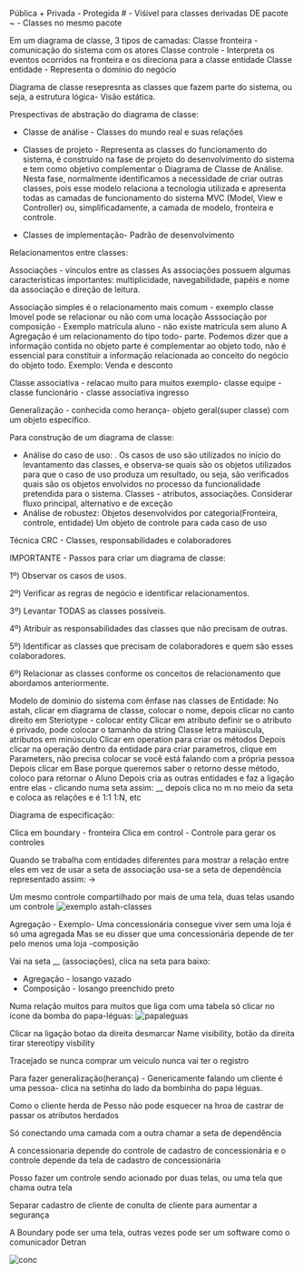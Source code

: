 Pública +
Privada - 
Protegida # - Viśivel para classes derivadas
DE pacote ~ - Classes no mesmo pacote

Em um diagrama de classe, 3 tipos de camadas:
Classe fronteira - comunicação do sistema com os atores
Classe controle - Interpreta os eventos ocorridos na fronteira e os direciona para a classe entidade
Classe entidade - Representa o domínio do negócio


Diagrama de classe resepresnta as classes que fazem parte do sistema, ou seja, a estrutura lógica- Visão estática.

Prespectivas de abstração do diagrama de classe:
- Classe de análise - Classes do mundo real e suas relações

- Classes de projeto - Representa as classes do funcionamento do sistema, é construído na fase de
projeto do desenvolvimento do sistema e tem como objetivo complementar o
Diagrama de Classe de Análise. Nesta fase, normalmente identificamos a
necessidade de criar outras classes, pois esse modelo relaciona a tecnologia utilizada e apresenta todas as camadas de funcionamento do sistema MVC (Model, View e
Controller) ou, simplificadamente, a camada de modelo, fronteira e controle.

- Classes de implementação- Padrão de desenvolvimento

Relacionamentos entre classes:

Associações - vínculos entre as classes
As associações possuem algumas características importantes: multiplicidade,
navegabilidade, papéis e nome da associação e direção de leitura.

Associação simples é o relacionamento mais comum - exemplo classe Imovel pode se relacionar ou não com uma locação
Asssociação por composição - Exemplo matrícula aluno - não existe matrícula sem aluno
A Agregação é um relacionamento do tipo todo-
parte. Podemos dizer que a informação contida no objeto parte é complementar ao
objeto todo, não é essencial para constituir a informação relacionada ao conceito do
negócio do objeto todo.
Exemplo: Venda e desconto

Classe associativa - relacao muito para muitos 
exemplo- classe equipe - classe funcionário - classe associativa ingresso

Generalização - conhecida como herança- objeto geral(super classe) com um objeto específico.

Para construção de um diagrama de classe:
- Análise do caso de uso: . Os
casos de uso são utilizados no início do levantamento das classes, e observa-se quais
são os objetos utilizados para que o caso de uso produza um resultado, ou seja, são
verificados quais são os objetos envolvidos no processo da funcionalidade pretendida
para o sistema.
Classes - atributos, associações. Considerar fluxo principal, alternativo e de exceção 
- Análise de robustez: Objetos desenvolvidos por categoria(Fronteira, controle, entidade)
Um objeto de controle para cada caso de uso 

Técnica CRC - Classes, responsabilidades e colaboradores

IMPORTANTE - Passos para criar um diagrama de classe:

1º) Observar os casos de usos. 

2º) Verificar as regras de negócio e identificar 
relacionamentos.

3º) Levantar TODAS as classes possíveis.

4º) Atribuir as responsabilidades das classes que não precisam de outras. 

5º) Identificar as classes que precisam de colaboradores e quem são esses
colaboradores.

6º) Relacionar as classes conforme os conceitos de relacionamento que
abordamos anteriormente.

Modelo de dominio do sistema com ênfase nas classes de Entidade:
No astah, clicar em diagrama de classe, colocar o nome, depois clicar no canto direito em Steriotype - colocar entity 
Clicar em atributo definir se o atributo é privado, pode colocar o tamanho da string
Classe letra maiúscula, atributos em minúsculo
Clicar em operation para criar os métodos
Depois clicar na operação dentro da entidade para criar parametros, clique em Parameters, não precisa colocar se você está falando com a própria pessoa
Depois clicar em Base porque queremos saber o retorno desse método, coloco para retornar o Aluno
Depois cria as outras entidades e faz a ligação entre elas - clicando numa seta assim: __
depois clica no m no meio da seta e coloca as relações e é 1:1 1:N, etc

Diagrama de especificação:

Clica em boundary - fronteira 
Clica em control - Controle para gerar os controles

Quando se trabalha com entidades diferentes para mostrar a relação entre eles em vez de usar a seta de associação usa-se a seta de dependência representado assim: ->

Um mesmo controle compartilhado por mais de uma tela, duas telas usando um controle
![exemplo astah-classes](https://github.com/AlineHoshino/Estudos-FIAP/assets/83770726/760e9d80-d543-4d00-8177-bf50a52e4463)

Agregação - Exemplo- Uma concessionária consegue viver sem uma loja é só uma agregada
Mas se eu disser que uma concessionária depende de ter pelo menos uma loja -composição

Vai na seta __ (associações), clica na seta para baixo:
- Agregação - losango vazado
- Composição - losango preenchido preto 

Numa relação muitos para muitos que liga com uma tabela só clicar no ícone da bomba do papa-léguas: ![papaleguas](https://github.com/AlineHoshino/Estudos-FIAP/assets/83770726/427ed132-1295-4fe8-b872-20fc5be616df)

Clicar na ligação botao da direita desmarcar Name visibility, botão da direita tirar stereotipy visbility

Tracejado se nunca comprar um veiculo nunca vai ter o registro

Para fazer generalização(herança) - Genericamente falando um cliente é uma pessoa- clica na setinha do lado da bombinha do papa léguas.

Como o cliente herda de Pesso não pode esquecer na hroa de castrar de passar os atributos herdados

Só conectando uma camada com a outra chamar a seta de dependência

A concessionaria depende do controle de cadastro de concessionária e o controle depende da tela de cadastro de concessionária

Posso fazer um controle sendo acionado por duas telas, ou uma tela que chama outra tela

Separar cadastro de cliente de conulta de cliente para aumentar a segurança

A Boundary pode ser uma tela, outras vezes pode ser um software como o comunicador Detran

![conc](https://github.com/AlineHoshino/Estudos-FIAP/assets/83770726/e2980065-a1f9-4034-a48f-3e170ed7fe71)


